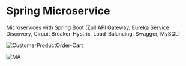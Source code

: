# Spring Microservice
Microservices with Spring Boot (Zull API Gateway, Eureka Service Discovery, Circuit Breaker-Hystrix, Load-Balancing, Swagger, MySQL)

![CustomerProductOrder-Cart](https://user-images.githubusercontent.com/53540870/119582170-be8ccd80-bd89-11eb-86b4-8a8dbb5e2f51.PNG)




![MA](https://user-images.githubusercontent.com/53540870/127690205-3a59543b-3770-43a7-ac7b-875e5dbfce7b.jpeg)
